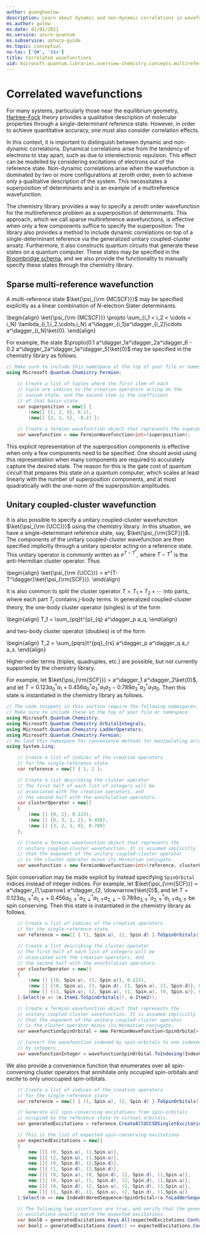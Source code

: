 ```yaml
---
author: guanghaolow
description: Learn about dynamic and non-dynamic correlations in wavefunctions using the Microsoft Quantum chemistry library.
ms.author: gulow
ms.date: 02/01/2021
ms.service: azure-quantum
ms.subservice: qsharp-guide
ms.topic: conceptual
no-loc: ['Q#', '$$v']
title: Correlated wavefunctions
uid: microsoft.quantum.libraries.overview-chemistry.concepts.multireference
---
```


# Correlated wavefunctions

For many systems, particularly those near the equilibrium geometry, [Hartree–Fock](xref:microsoft.quantum.libraries.overview-chemistry.concepts.hartreefock) theory provides a qualitative description of molecular properties through a single-determinant reference state.
However, in order to achieve quantitative accuracy, one must also consider correlation effects.

In this context, it is important to distinguish between dynamic and non-dynamic correlations.
Dynamical correlations arise from the tendency of electrons to stay apart, such as due to interelectronic repulsion.
This effect can be modelled by considering excitations of electrons out of the reference state.
Non-dynamic correlations arise when the wavefunction is dominated by two or more configurations at zeroth order, even to achieve only a qualitative description of the system.
This necessitates a superposition of determinants and is an example of a multireference wavefunction.

The chemistry library provides a way to specify a zeroth order wavefunction for the multireference problem as a superposition of determinants.
This approach, which we call sparse multireference wavefunctions, is effective when only a few components suffice to specify the superposition.
The library also provides a method to include dynamic correlations on top of a single-determinant reference via the generalized unitary coupled-cluster ansatz. Furthermore, it also constructs quantum circuits that generate these states on a quantum computer. These states may be specified in the [Broombridge schema](xref:microsoft.quantum.libraries.overview.chemistry.schema.broombridge), and we also provide the functionality to manually specify these states through the chemistry
library.

## Sparse multi-reference wavefunction

A multi-reference state $\ket{\psi_{\rm {MCSCF}}}$ may be specified explicitly as a linear combination of $N$-electron Slater determinants.

\begin{align}
    \ket{\psi_{\rm {MCSCF}}} \propto \sum_{i_1 < i_2 < \cdots < i_N} \lambda_{i_1,i_2,\cdots,i_N} a^\dagger_{i_1}a^\dagger_{i_2}\cdots a^\dagger_{i_N}\ket{0}.
\end{align}

For example, the state $\propto(0.1 a^\dagger_1a^\dagger_2a^\dagger_6 - 0.2 a^\dagger_2a^\dagger_1a^\dagger_5)\ket{0}$ may be specified in the chemistry library as follows.

```csharp
// Make sure to include this namespace at the top of your file or namespace.
using Microsoft.Quantum.Chemistry.Fermion;
```

```csharp
    // Create a list of tuples where the first item of each 
    // tuple are indices to the creation operators acting on the
    // vacuum state, and the second item is the coefficient
    // of that basis state.
    var superposition = new[] {
        (new[] {1, 2, 6}, 0.1),
        (new[] {2, 1, 5}, -0.2) };

    // Create a fermion wavefunction object that represents the superposition.
    var wavefunction = new FermionWavefunction<int>(superposition);
```

This explicit representation of the superposition components is effective when only a few components need to be specified.
One should avoid using this representation when many components are required to accurately capture the desired state.
The reason for this is the gate cost of quantum circuit that prepares this state on a quantum computer, which scales at least linearly with the number of superposition components, and at most quadratically with the one-norm of the superposition amplitudes.

## Unitary coupled-cluster wavefunction

It is also possible to specify a unitary coupled-cluster wavefunction $\ket{\psi_{\rm {UCC}}}$ using the chemistry library.
In this situation, we have a single-determinant reference state, say, $\ket{\psi_{\rm{SCF}}}$.
The components of the unitary coupled-cluster wavefunction are then specified implicitly through a unitary operator acting on a reference state.
This unitary operator is commonly written as $e^{T-T^\dagger}$, where $T-T^\dagger$ is the anti-Hermitian cluster operator.
Thus

\begin{align}
    \ket{\psi_{\rm {UCC}}} = e^{T-T^\dagger}\ket{\psi_{\rm{SCF}}}.
\end{align}

It is also common to split the cluster operator $T = T_1 + T_2 + \cdots$ into parts, where each part $T_j$ contains $j$-body terms. In generalized coupled-cluster theory, the one-body cluster operator (singles) is of the form

\begin{align}
    T_1 = \sum_{pq}t^{p}_{q} a^\dagger_p a_q,
\end{align}

and two-body cluster operator (doubles) is of the form

\begin{align}
    T_2 = \sum_{pqrs}t^{pq}_{rs} a^\dagger_p a^\dagger_q a_r a_s.
\end{align}

Higher-order terms (triples, quadruples, etc.) are possible, but not currently supported by the chemistry library.

For example, let $\ket{\psi_{\rm{SCF}}} = a^\dagger_1 a^\dagger_2\ket{0}$, and let $T= 0.123 a^\dagger_0 a_1 + 0.456 a^\dagger_0a^\dagger_3 a_1 a_2 - 0.789 a^\dagger_3a^\dagger_2 a_1 a_0$. Then this state is instantiated in the chemistry library as follows.

```csharp
// The code snippets in this section require the following namespaces.
// Make sure to include these at the top of your file or namespace.
using Microsoft.Quantum.Chemistry;
using Microsoft.Quantum.Chemistry.OrbitalIntegrals;
using Microsoft.Quantum.Chemistry.LadderOperators;
using Microsoft.Quantum.Chemistry.Fermion;
// We load this namespace for convenience methods for manipulating arrays.
using System.Linq;
```

```csharp
    // Create a list of indices of the creation operators
    // for the single-reference state
    var reference = new[] { 1, 2 };

    // Create a list describing the cluster operator
    // The first half of each list of integers will be
    // associated with the creation operators, and
    // the second half with the annihilation operators.
    var clusterOperator = new[]
    {
        (new [] {0, 1}, 0.123),
        (new [] {0, 3, 1, 2}, 0.456),
        (new [] {3, 2, 1, 0}, 0.789)
    };

    // Create a fermion wavefunction object that represents the 
    // unitary coupled-cluster wavefunction. It is assumed implicitly
    // that the exponent of the unitary coupled-cluster operator
    // is the cluster operator minus its Hermitian conjugate.
    var wavefunction = new FermionWavefunction<int>(reference, clusterOperator);
```

Spin conservation may be made explicit by instead specifying `SpinOrbital` indices instead of integer indices. For example, let $\ket{\psi_{\rm{SCF}}} = a^\dagger_{1,\uparrow} a^\dagger_{2, \downarrow}\ket{0}$, and let $T= 0.123 a^\dagger_{0, \uparrow} a_{1, \uparrow} + 0.456 a^\dagger_{0, \uparrow} a^\dagger_{3, \downarrow} a_{1, \uparrow} a_{2, \downarrow} - 0.789 a^\dagger_{3,\uparrow} a^\dagger_{2,\uparrow} a_{1,\uparrow} a_{0, \uparrow}$ be spin conserving. Then this state is instantiated in the chemistry library as follows.

```csharp
    // Create a list of indices of the creation operators
    // for the single-reference state
    var reference = new[] { (1, Spin.u), (2, Spin.d) }.ToSpinOrbitals();

    // Create a list describing the cluster operator
    // The first half of each list of integers will be
    // associated with the creation operators, and
    // the second half with the annihilation operators.
    var clusterOperator = new[]
    {
        (new [] {(0, Spin.u), (1, Spin.u)}, 0.123),
        (new [] {(0, Spin.u), (3, Spin.d), (1, Spin.u), (2, Spin.d)}, 0.456),
        (new [] {(3, Spin.u), (2, Spin.u), (1, Spin.u), (0, Spin.u)}, 0.789)
    }.Select(o => (o.Item1.ToSpinOrbitals(), o.Item2));

    // Create a fermion wavefunction object that represents the
    // unitary coupled-cluster wavefunction. It is assumed implicitly
    // that the exponent of the unitary coupled-cluster operator
    // is the cluster operator minus its Hermitian conjugate.
    var wavefunctionSpinOrbital = new FermionWavefunction<SpinOrbital>(reference, clusterOperator);

    // Convert the wavefunction indexed by spin-orbitals to one indexed
    // by integers
    var wavefunctionInteger = wavefunctionSpinOrbital.ToIndexing(IndexConvention.UpDown);
```

We also provide a convenience function that enumerates over all spin-conversing cluster operators that annihilate only occupied spin-orbitals and excite to only unoccupied spin-orbitals.

```csharp
    // Create a list of indices of the creation operators
    // for the single-reference state
    var reference = new[] { (1, Spin.u), (2, Spin.d) }.ToSpinOrbitals();

    // Generate all spin-conversing excitations from spin-orbitals
    // occupied by the reference state to virtual orbitals.
    var generatedExcitations = reference.CreateAllUCCSDSingletExcitations(nOrbitals: 3).Excitations;

    // This is the list of expected spin-conserving excitations
    var expectedExcitations = new[]
    {
        new []{ (0, Spin.u), (1,Spin.u)},
        new []{ (2, Spin.u), (1,Spin.u)},
        new []{ (0, Spin.d), (2,Spin.d)},
        new []{ (1, Spin.d), (2,Spin.d)},
        new []{ (0, Spin.u), (0, Spin.d), (2, Spin.d), (1,Spin.u)},
        new []{ (0, Spin.u), (1, Spin.d), (2, Spin.d), (1,Spin.u)},
        new []{ (0, Spin.d), (2, Spin.u), (2, Spin.d), (1,Spin.u)},
        new []{ (1, Spin.d), (2, Spin.u), (2, Spin.d), (1,Spin.u)}
    }.Select(o => new IndexOrderedSequence<SpinOrbital>(o.ToLadderSequence()));

    // The following two assertions are true, and verify that the generated
    // excitations exactly match the expected excitations.
    var bool0 = generatedExcitations.Keys.All(expectedExcitations.Contains);
    var bool1 = generatedExcitations.Count() == expectedExcitations.Count();
```
